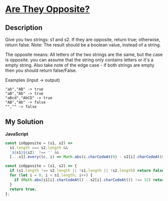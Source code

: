# [Are They Opposite?](https://www.codewars.com/kata/574b1916a3ebd6e4fa0012e7)

## Description

Give you two strings: s1 and s2. If they are opposite, return true; otherwise, return false. Note: The result should be a boolean value, instead of a string.

The opposite means: All letters of the two strings are the same, but the case is opposite. you can assume that the string only contains letters or it's a empty string. Also take note of the edge case - if both strings are empty then you should return false/False.

Examples (input -> output)

```
"ab","AB" -> true
"aB","Ab" -> true
"aBcd","AbCD" -> true
"AB","Ab" -> false
"","" -> false
```

## My Solution

**JavaScript**

```js
const isOpposite = (s1, s2) =>
  s1.length === s2.length &&
  `${s1}${s2}` !== '' &&
  [...s1].every((c, i) => Math.abs(c.charCodeAt(0) - s2[i].charCodeAt(0)) === 32);
```

```js
const isOpposite = (s1, s2) => {
  if (s1.length !== s2.length || !s1.length || !s2.length) return false;
  for (let i = 0; i < s1.length; i++) {
    if (Math.abs(s1[i].charCodeAt() - s2[i].charCodeAt()) !== 32) return false;
  }
  return true;
};
```
